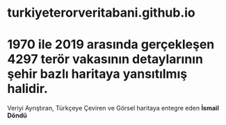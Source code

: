 # turkiyeterorveritabani.github.io
1970 ile 2019 arasında gerçekleşen 4297 terör vakasının detaylarının şehir bazlı haritaya yansıtılmış halidir.
==

Veriyi Ayrıştıran, Türkçeye Çeviren ve Görsel haritaya entegre eden
<b>İsmail Döndü</b>
